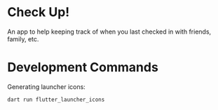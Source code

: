 # Check Up!
An app to help keeping track of when you last checked in with friends, family, etc.

# Development Commands
Generating launcher icons:
```bash
dart run flutter_launcher_icons
```
